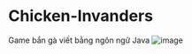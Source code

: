 # Chicken-Invanders
Game bắn gà viết bằng ngôn ngữ Java
![image](https://user-images.githubusercontent.com/53222626/119308446-4219c200-bc97-11eb-9ef0-f969583d5985.png)
